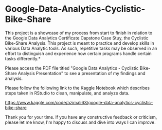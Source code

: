 # Google-Data-Analytics-Cyclistic-Bike-Share
This project is a showcase of my process from start to finish in relation to the Google Data Analytics Certificate Capstone Case Stuy, the Cyclistic Bike-Share Analysis. This project is meant to practice and develop skills in various Data Analytic tools. As such, repetitive tasks may be observed in an effort to distinguish and experience how certain programs handle certain tasks differently.*

Please access the PDF file titled "Google Data Analytics - Cyclistic Bike-Share Analysis Presentation" to see a presentation of my findings and analysis.

Please follow the following link to the Kaggle Notebook which describes steps taken in RStudio to clean, manipulate, and analyze data.

https://www.kaggle.com/code/azimali63/google-data-analytics-cyclistic-bike-share

Thank you for your time. If you have any constructive feedback or criticism, please let me know, I'm happy to discuss and dive into ways I can improve.

